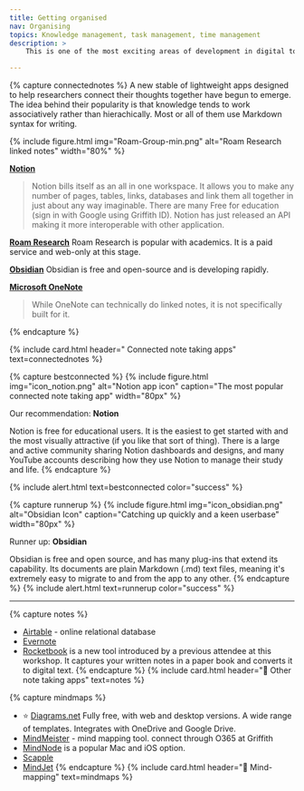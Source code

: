 ```yaml
---
title: Getting organised
nav: Organising
topics: Knowledge management, task management, time management
description: >
    This is one of the most exciting areas of development in digital tools for research. How to organise and connect your thoughts and plans so that you become a knowledge powerhouse!

---
```


{% capture connectednotes %}
A new stable of lightweight apps designed to help researchers connect their thoughts together have begun to emerge. The idea behind their popularity is that knowledge tends to work associatively rather than hierachically. Most or all of them use Markdown syntax for writing. 

{% include figure.html img="Roam-Group-min.png" alt="Roam Research linked notes" width="80%" %}

 **[Notion](http://www.notion.so)** 
> Notion bills itself as an all in one workspace. It allows you to make any number of pages, tables, links, databases and link them all together in just about any way imaginable. There are many 
> Free for education (sign in with Google using Griffith ID). 
> Notion has just released an API making it more interoperable with other application. 

**[Roam Research](https://roamresearch.com)**
Roam Research is popular with academics. It is a paid service and web-only at this stage. 

**[Obsidian](https://obsidian.md)** 
Obsidian is free and open-source and is developing rapidly.

**[Microsoft OneNote](https://www.onenote.com/hrd)**
> While OneNote can technically do linked notes, it is not specifically built for it. 

 {% endcapture %}

{% include card.html header="<i class='fas fa-project-diagram'></i> Connected note taking apps" text=connectednotes %}

{% capture bestconnected %}
{% include figure.html img="icon_notion.png" alt="Notion app icon" caption="The most popular connected note taking app" width="80px" %}

Our recommendation: **Notion**

Notion is free for educational users. It is the easiest to get started with and the most visually attractive (if you like that sort of thing). There is a large and active community sharing Notion dashboards and designs, and many YouTube accounts describing how they use Notion to manage their study and life. 
{% endcapture %}

{% include alert.html text=bestconnected color="success" %}

{% capture runnerup %}
{% include figure.html img="icon_obsidian.png" alt="Obsidian Icon" caption="Catching up quickly and a keen userbase" width="80px" %}

Runner up: **Obsidian**

Obsidian is free and open source, and has many plug-ins that extend its capability. Its documents are plain Markdown (.md) text files, meaning it's extremely easy to migrate to and from the app to any other. 
{% endcapture %}
{% include alert.html text=runnerup color="success" %}

___

{% capture notes %}
 - [Airtable](www.airtable.com) - online relational database
 - [Evernote](https://evernote.com)
 - [Rocketbook](https://getrocketbook.com.au/) is a new tool introduced by a previous attendee at this workshop. It captures your written notes in a paper book and converts it to digital text.
 {% endcapture %}
 {% include card.html header="📒 Other note taking apps" text=notes %}



{% capture mindmaps %}
 - ⭐️ [Diagrams.net](https://app.diagrams.net/) Fully free, with web and desktop versions. A wide range of templates. Integrates with OneDrive and Google Drive.
 - [MindMeister](https://www.mindmeister.com) - mind mapping tool. connect through O365 at Griffith
 - [MindNode](https://mindnode.com) is a popular Mac and iOS option.
 - [Scapple](https://www.literatureandlatte.com/scapple/overview)
 - [MindJet](https://www.mindjet.com)
{% endcapture %}
{% include card.html header="🧠 Mind-mapping" text=mindmaps %}

